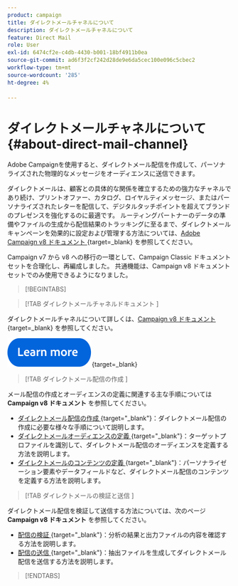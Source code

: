 ```yaml
---
product: campaign
title: ダイレクトメールチャネルについて
description: ダイレクトメールチャネルについて
feature: Direct Mail
role: User
exl-id: 6474cf2e-c4db-4430-b001-18bf4911b0ea
source-git-commit: ad6f3f2cf242d28de9e6da5cec100e096c5cbec2
workflow-type: tm+mt
source-wordcount: '285'
ht-degree: 4%

---
```



# ダイレクトメールチャネルについて{#about-direct-mail-channel}

Adobe Campaignを使用すると、ダイレクトメール配信を作成して、パーソナライズされた物理的なメッセージをオーディエンスに送信できます。

ダイレクトメールは、顧客との具体的な関係を確立するための強力なチャネルであり続け、プリントオファー、カタログ、ロイヤルティメッセージ、またはパーソナライズされたレターを配信して、デジタルタッチポイントを超えてブランドのプレゼンスを強化するのに最適です。 ルーティングパートナーのデータの準備やファイルの生成から配信結果のトラッキングに至るまで、ダイレクトメールキャンペーンを効果的に設定および管理する方法については、[Adobe Campaign v8 ドキュメント ](https://experienceleague.adobe.com/docs/campaign/campaign-v8/send/direct-mail.html){target=_blank} を参照してください。

Campaign v7 から v8 への移行の一環として、Campaign Classic ドキュメントセットを合理化し、再編成しました。 共通機能は、Campaign v8 ドキュメントセットでのみ使用できるようになりました。

>[!BEGINTABS]

>[!TAB  ダイレクトメールチャネルドキュメント ]

ダイレクトメールチャネルについて詳しくは、[Campaign v8 ドキュメント ](https://experienceleague.adobe.com/docs/campaign/campaign-v8/send/direct-mail.html){target=_blank} を参照してください。


[![画像](../../assets/do-not-localize/learn-more-button.svg)](https://experienceleague.adobe.com/docs/campaign/campaign-v8/send/direct-mail.html){target=_blank}


>[!TAB  ダイレクトメール配信の作成 ]

メール配信の作成とオーディエンスの定義に関連する主な手順については **Campaign v8 ドキュメント** を参照してください。

* [ ダイレクトメール配信の作成 ](https://experienceleague.adobe.com/docs/campaign/campaign-v8/send/direct-mail.html#creating-a-direct-mail-delivery){target="_blank"}：ダイレクトメール配信の作成に必要な様々な手順について説明します。
* [ ダイレクトメールオーディエンスの定義 ](https://experienceleague.adobe.com/docs/campaign/campaign-v8/send/direct-mail.html#creating-a-direct-mail-delivery#defining-the-direct-mail-audience){target="_blank"}：ターゲットプロファイルを識別して、ダイレクトメール配信のオーディエンスを定義する方法を説明します。
* [ ダイレクトメールのコンテンツの定義 ](https://experienceleague.adobe.com/docs/campaign/campaign-v8/send/direct-mail.html#creating-a-direct-mail-delivery#defining-the-direct-mail-content){target="_blank"}：パーソナライゼーション要素やデータフィールドなど、ダイレクトメール配信のコンテンツを定義する方法を説明します。

>[!TAB  ダイレクトメールの検証と送信 ]

ダイレクトメール配信を検証して送信する方法については、次のページ **Campaign v8 ドキュメント** を参照してください。

* [ 配信の検証 ](https://experienceleague.adobe.com/docs/campaign/campaign-v8/send/direct-mail.html#creating-a-direct-mail-delivery#validating){target="_blank"}：分析の結果と出力ファイルの内容を確認する方法を説明します。
* [ 配信の送信 ](https://experienceleague.adobe.com/docs/campaign/campaign-v8/send/direct-mail.html#creating-a-direct-mail-delivery#start-delivery){target="_blank"}：抽出ファイルを生成してダイレクトメール配信を送信する方法を説明します。



>[!ENDTABS]